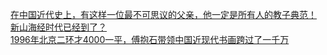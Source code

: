   
[在中国近代史上，有这样一位最不可思议的父亲，他一定是所有人的教子典范！](http://www.dianyue.me/archives/688/9sdee5xeu1xb8e2m/)  
[新山海经时代已经到了？](http://www.dianyue.me/archives/373/02zd7zu9xgd28px7/)  
[1996年北京二环才4000一平，傅抱石带领中国近现代书画跨过了一千万](http://www.dianyue.me/archives/475/gyfoogqjbis6m7gb/)